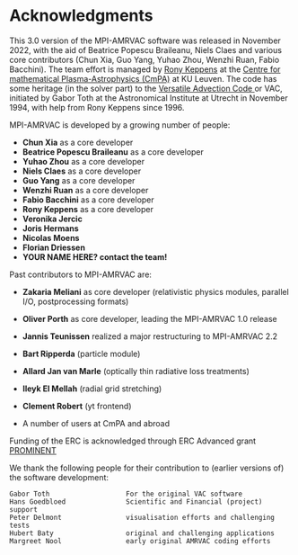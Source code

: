 # Acknowledgments

This 3.0 version of the MPI-AMRVAC software was released in November 2022, with the aid of Beatrice Popescu Braileanu, Niels Claes and various core contributors (Chun Xia, Guo Yang, Yuhao Zhou, Wenzhi Ruan, Fabio Bacchini). 
The team effort is managed by 
[Rony Keppens](http://perswww.kuleuven.be/~u0016541) at
the
[Centre for mathematical Plasma-Astrophysics (CmPA)](https://wis.kuleuven.be/CmPA) at
KU Leuven. The code has some heritage (in the solver part) to
the [Versatile Advection Code ](http://www-personal.umich.edu/~gtoth) or VAC,
initiated by Gabor Toth at the Astronomical Institute at Utrecht in November
1994, with help from Rony Keppens since 1996.

MPI-AMRVAC is developed by a growing number of people:

* **Chun Xia** as a core developer
* **Beatrice Popescu Braileanu** as a core developer
* **Yuhao Zhou** as a core developer
* **Niels Claes** as a core developer
* **Guo Yang** as a core developer
* **Wenzhi Ruan** as a core developer
* **Fabio Bacchini** as a core developer
* **Rony Keppens** as a core developer
* **Veronika Jercic** 
* **Joris Hermans** 
* **Nicolas Moens** 
* **Florian Driessen** 
* **YOUR NAME HERE? contact the team!**

Past contributors to MPI-AMRVAC are:

* **Zakaria Meliani** as core developer (relativistic physics modules,
  parallel I/O, postprocessing formats) 
* **Oliver Porth** as core developer, leading the MPI-AMRVAC 1.0 release
* **Jannis Teunissen** realized a major restructuring to MPI-AMRVAC 2.2
* **Bart Ripperda** (particle module)
* **Allard Jan van Marle** (optically thin radiative loss treatments)
* **Ileyk El Mellah** (radial grid stretching)
* **Clement Robert** (yt frontend)

* A number of users at CmPA and abroad

Funding of the ERC is acknowledged through ERC Advanced grant [PROMINENT](https://cordis.europa.eu/project/id/833251)

We thank the following people for their contribution to (earlier versions of)
the software development:

    Gabor Toth                   For the original VAC software
    Hans Goedbloed               Scientific and Financial (project) support
    Peter Delmont                visualisation efforts and challenging tests
    Hubert Baty                  original and challenging applications
    Margreet Nool                early original AMRVAC coding efforts

